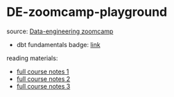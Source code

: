 # DE-zoomcamp-playground
source: [Data-engineering zoomcamp](https://github.com/DataTalksClub/data-engineering-zoomcamp)

- dbt fundamentals badge: [link](https://www.credential.net/c7417459-3a44-41cc-8121-a9526598d224#gs.4osv01)

reading materials: 
- [full course notes 1](https://github.com/ziritrion/dataeng-zoomcamp/tree/main/notes)
- [full course notes 2](https://github.com/boisalai/de-zoomcamp-2023/blob/main/week1.md)
- [full course notes 3](https://github.com/Balajirvp/DE-Zoomcamp/blob/main/Week%201/Detailed%20Week%201%20Notes.ipynb)
<!-- - [prefect notes](https://github.com/discdiver/prefect-zoomcamp) -->
